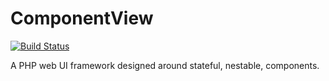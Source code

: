 # ComponentView

[![Build Status](https://travis-ci.org/patternseek/componentview.svg?branch=master)](https://travis-ci.org/patternseek/componentview)

A PHP web UI framework designed around stateful, nestable, components.
